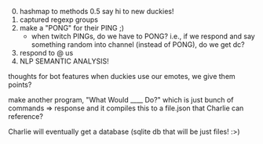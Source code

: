 0. hashmap to methods 
0.5 say hi to new duckies! 
1. captured regexp groups
2. make a "PONG" for their PING ;)
    - when twitch PINGs, do we have to PONG?
        i.e., if we respond and say something random into channel (instead of PONG),
        do we get dc?
3. respond to @ us 
4. NLP SEMANTIC ANALYSIS!


thoughts for bot features
when duckies use our emotes, we give them points?

make another program, "What Would ____ Do?"
which is just bunch of commands => response
and it compiles this to a file.json
that Charlie can reference?

Charlie will eventually get a database (sqlite db that will be just files! :>)
